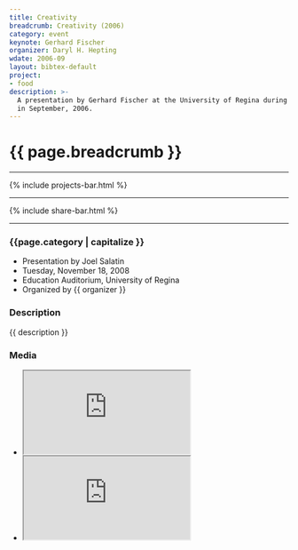 ```yaml
---
title: Creativity
breadcrumb: Creativity (2006)
category: event
keynote: Gerhard Fischer
organizer: Daryl H. Hepting
wdate: 2006-09
layout: bibtex-default
project: 
- food
description: >-
  A presentation by Gerhard Fischer at the University of Regina during his visit
  in September, 2006.
---
```

# {{ page.breadcrumb }}

* * *

<!-- Projects -->
{% include projects-bar.html %}

* * *

<!-- Social Share Buttons -->
{% include share-bar.html %}

* * * 

### {{page.category | capitalize }}
- Presentation by Joel Salatin
- Tuesday, November 18, 2008
- Education Auditorium, University of Regina
- Organized by {{ organizer }}
				
			
### Description

{{ description }}

### Media

- <div class="embed-responsive embed-responsive-16by9">
  <iframe class="embed-responsive-item" 
  	src="https://www.youtube.com/embed/RQTH-jQ-gkg">
  </iframe>
  </div>
- <div class="embed-responsive embed-responsive-16by9">
  <iframe class="embed-responsive-item" 
	src="https://www.youtube.com/embed/l2FHc0tjMuk">
  </iframe>
  </div>
